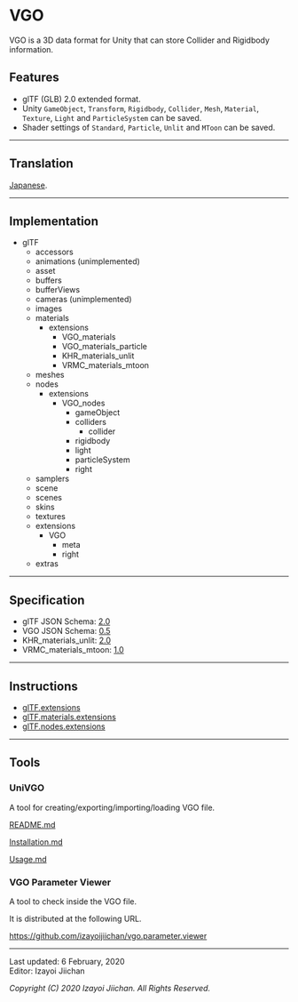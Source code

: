 # VGO

VGO is a 3D data format for Unity that can store Collider and Rigidbody information.

## Features

- glTF (GLB) 2.0 extended format.
- Unity `GameObject`, `Transform`, `Rigidbody`, `Collider`, `Mesh`, `Material`, `Texture`, `Light` and `ParticleSystem` can be saved.
- Shader settings of `Standard`, `Particle`, `Unlit` and `MToon` can be saved.

___
## Translation

[Japanese](https://github.com/izayoijiichan/VGO/blob/master/README.ja.md).

___
## Implementation

- glTF
  - accessors
  - animations (unimplemented)
  - asset
  - buffers
  - bufferViews
  - cameras (unimplemented)
  - images
  - materials
    - extensions
      - VGO_materials
      - VGO_materials_particle
      - KHR_materials_unlit
      - VRMC_materials_mtoon
  - meshes
  - nodes
    - extensions
      - VGO_nodes
        - gameObject
        - colliders
          - collider
        - rigidbody
        - light
        - particleSystem
        - right
  - samplers
  - scene
  - scenes
  - skins
  - textures
  - extensions
    - VGO
      - meta
      - right
  - extras

___
## Specification

- glTF JSON Schema: [2.0](https://github.com/KhronosGroup/glTF/tree/master/specification/2.0/schema)
- VGO JSON Schema: [0.5](https://github.com/izayoijiichan/VGO/tree/master/Documentation~/VGO/specification/0.5/schema)
- KHR_materials_unlit: [2.0](https://github.com/KhronosGroup/glTF/tree/master/extensions/2.0/Khronos/KHR_materials_unlit)
- VRMC_materials_mtoon: [1.0](https://github.com/vrm-c/vrm-specification/tree/master/specification/VRMC_materials_mtoon-1.0_draft)

___
## Instructions

- [glTF.extensions](https://github.com/izayoijiichan/VGO/blob/master/Documentation~/VGO/instructions/schema.json.md)
- [glTF.materials.extensions](https://github.com/izayoijiichan/VGO/blob/master/Documentation~/VGO/instructions/schema.json.materials.md)
- [glTF.nodes.extensions](https://github.com/izayoijiichan/VGO/blob/master/Documentation~/VGO/instructions/schema.json.nodes.md)

___
## Tools

### UniVGO

A tool for creating\/exporting\/importing\/loading VGO file.

[README.md](https://github.com/izayoijiichan/VGO/blob/master/UniVgo/README.md)

[Installation.md](https://github.com/izayoijiichan/VGO/blob/master/Documentation~/UniVGO/Installation.md)

[Usage.md](https://github.com/izayoijiichan/VGO/blob/master/Documentation~/UniVGO/Usage.md)

### VGO Parameter Viewer

A tool to check inside the VGO file.

It is distributed at the following URL.

https://github.com/izayoijiichan/vgo.parameter.viewer

___
Last updated: 6 February, 2020  
Editor: Izayoi Jiichan

*Copyright (C) 2020 Izayoi Jiichan. All Rights Reserved.*
